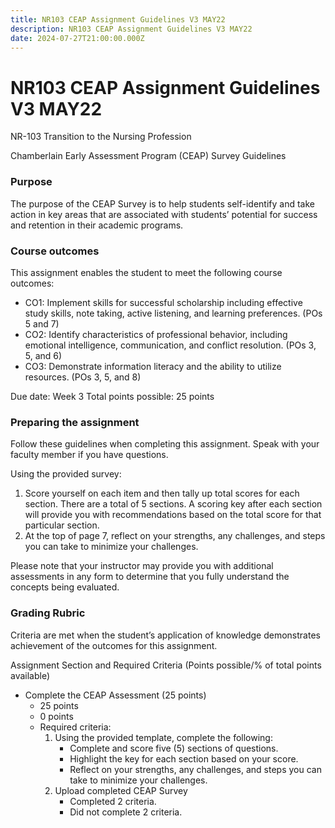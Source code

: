 ```yaml
---
title: NR103 CEAP Assignment Guidelines V3 MAY22
description: NR103 CEAP Assignment Guidelines V3 MAY22
date: 2024-07-27T21:00:00.000Z
---
```


# NR103 CEAP Assignment Guidelines V3 MAY22

NR-103 Transition to the Nursing Profession

Chamberlain Early Assessment Program (CEAP) Survey Guidelines

### Purpose

The purpose of the CEAP Survey is to help students self-identify and take action in key areas that are associated with students’ potential for success and retention in their academic programs.

### Course outcomes

This assignment enables the student to meet the following course outcomes:

* CO1: Implement skills for successful scholarship including effective study skills, note taking, active listening, and learning preferences. (POs 5 and 7)
* CO2: Identify characteristics of professional behavior, including emotional intelligence, communication, and conflict resolution. (POs 3, 5, and 6)
* CO3: Demonstrate information literacy and the ability to utilize resources. (POs 3, 5, and 8)

Due date: Week 3
Total points possible: 25 points

### Preparing the assignment

Follow these guidelines when completing this assignment. Speak with your faculty member if you have questions.

Using the provided survey:

1. Score yourself on each item and then tally up total scores for each section. There are a total of 5 sections. A scoring key after each section will provide you with recommendations based on the total score for that particular section.
2. At the top of page 7, reflect on your strengths, any challenges, and steps you can take to minimize your challenges.

Please note that your instructor may provide you with additional assessments in any form to determine that you fully understand the concepts being evaluated.

### Grading Rubric

Criteria are met when the student’s application of knowledge demonstrates achievement of the outcomes for this assignment.

Assignment Section and Required Criteria
(Points possible/% of total points available)

* Complete the CEAP Assessment (25 points)
  * 25 points
  * 0 points
  * Required criteria:
    1. Using the provided template, complete the following:
       * Complete and score five (5) sections of questions.
       * Highlight the key for each section based on your score.
       * Reflect on your strengths, any challenges, and steps you can take to minimize your challenges.
    2. Upload completed CEAP Survey
       * Completed 2 criteria.
       * Did not complete 2 criteria.
